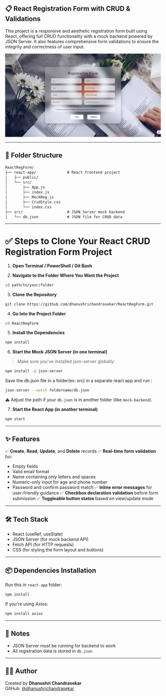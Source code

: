 ## 📋 React Registration Form with CRUD & Validations

This project is a responsive and aesthetic registration form built using React, offering full CRUD functionality with a mock backend powered by JSON Server. It also features comprehensive form validations to ensure the integrity and correctness of user input.

![Registration Form Screenshot](https://github.com/dhanushrichandrasekar/ReactRegForm/blob/f40760f1c8cf5b4f0ecf23101492a8497b986968/RegistrationForm.png)

---

## 📁 Folder Structure

```
ReactRegForm/
├── react-app/              # React frontend project
│   ├── public/
│   └── src/
│       ├── App.js
│       ├── index.js
│       ├── MockReg.js
│       ├── CrudStyle.css
│       └── index.css
├── src/                    # JSON Server mock backend
│   └── db.json             # JSON file for CRUD data
```

---

# ✅ Steps to Clone Your React CRUD Registration Form Project

1. **Open Terminal / PowerShell / Git Bash**

2. **Navigate to the Folder Where You Want the Project**
```bash
cd path/to/your/folder
```

3. **Clone the Repository**
```bash
git clone https://github.com/dhanushrichandrasekar/ReactRegForm.git
```

4. **Go Into the Project Folder**
```bash
cd ReactRegForm
```

5. **Install the Dependencies**
```bash
npm install
```

6. **Start the Mock JSON Server (in one terminal)**
> Make sure you’ve installed json-server globally:
```bash
npm install -g json-server
```

Save the db.json file in a folder(ex: src) in a separate react app and run :
```bash
json-server --watch foldername/db.json
```

⚠️ Adjust the path if your `db.json` is in another folder (like `mock-backend`).

7. **Start the React App (in another terminal)**
```bash
npm start
```
---

## ✨ Features

✅ **Create**, **Read**, **Update**, and **Delete**  records
✅ **Real-time form validation** for:
- Empty fields
- Valid email format
- Name containing only letters and spaces
- Numeric-only input for age and phone number
- Password and confirm password match
✅ **Inline error messages** for user-friendly guidance
✅ **Checkbox declaration validation** before form submission
✅ **Toggleable button states** based on view/update mode

---

## 🛠 Tech Stack
- React (useRef, useState)
- JSON Server (for mock backend API)
- Fetch API (for HTTP requests)
- CSS (for styling the form layout and buttons)

---

## 📦 Dependencies Installation

Run this in `react-app` folder:

```bash
npm install
```

If you're using Axios:
```bash
npm install axios
```

---

## 🧠 Notes

- JSON Server must be running for backend to work
- All registration data is stored in `db.json`

---

## 👩‍💻 Author

Created by **Dhanushri Chandrasekar**  
GitHub: [@dhanushrichandrasekar](https://github.com/dhanushrichandrasekar)

